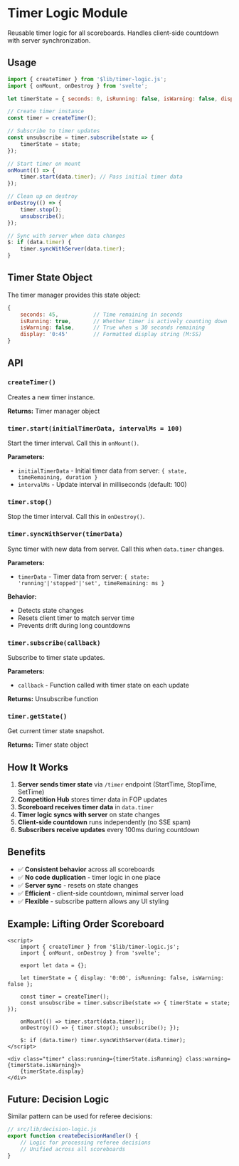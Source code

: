 # Timer Logic Module

Reusable timer logic for all scoreboards. Handles client-side countdown with server synchronization.

## Usage

```javascript
import { createTimer } from '$lib/timer-logic.js';
import { onMount, onDestroy } from 'svelte';

let timerState = { seconds: 0, isRunning: false, isWarning: false, display: '0:00' };

// Create timer instance
const timer = createTimer();

// Subscribe to timer updates
const unsubscribe = timer.subscribe(state => {
	timerState = state;
});

// Start timer on mount
onMount(() => {
	timer.start(data.timer); // Pass initial timer data
});

// Clean up on destroy
onDestroy(() => {
	timer.stop();
	unsubscribe();
});

// Sync with server when data changes
$: if (data.timer) {
	timer.syncWithServer(data.timer);
}
```

## Timer State Object

The timer manager provides this state object:

```javascript
{
	seconds: 45,           // Time remaining in seconds
	isRunning: true,       // Whether timer is actively counting down
	isWarning: false,      // True when ≤ 30 seconds remaining
	display: '0:45'        // Formatted display string (M:SS)
}
```

## API

### `createTimer()`

Creates a new timer instance.

**Returns:** Timer manager object

### `timer.start(initialTimerData, intervalMs = 100)`

Start the timer interval. Call this in `onMount()`.

**Parameters:**
- `initialTimerData` - Initial timer data from server: `{ state, timeRemaining, duration }`
- `intervalMs` - Update interval in milliseconds (default: 100)

### `timer.stop()`

Stop the timer interval. Call this in `onDestroy()`.

### `timer.syncWithServer(timerData)`

Sync timer with new data from server. Call this when `data.timer` changes.

**Parameters:**
- `timerData` - Timer data from server: `{ state: 'running'|'stopped'|'set', timeRemaining: ms }`

**Behavior:**
- Detects state changes
- Resets client timer to match server time
- Prevents drift during long countdowns

### `timer.subscribe(callback)`

Subscribe to timer state updates.

**Parameters:**
- `callback` - Function called with timer state on each update

**Returns:** Unsubscribe function

### `timer.getState()`

Get current timer state snapshot.

**Returns:** Timer state object

## How It Works

1. **Server sends timer state** via `/timer` endpoint (StartTime, StopTime, SetTime)
2. **Competition Hub** stores timer data in FOP updates
3. **Scoreboard receives timer data** in `data.timer`
4. **Timer logic syncs with server** on state changes
5. **Client-side countdown** runs independently (no SSE spam)
6. **Subscribers receive updates** every 100ms during countdown

## Benefits

- ✅ **Consistent behavior** across all scoreboards
- ✅ **No code duplication** - timer logic in one place
- ✅ **Server sync** - resets on state changes
- ✅ **Efficient** - client-side countdown, minimal server load
- ✅ **Flexible** - subscribe pattern allows any UI styling

## Example: Lifting Order Scoreboard

```svelte
<script>
	import { createTimer } from '$lib/timer-logic.js';
	import { onMount, onDestroy } from 'svelte';
	
	export let data = {};
	
	let timerState = { display: '0:00', isRunning: false, isWarning: false };
	
	const timer = createTimer();
	const unsubscribe = timer.subscribe(state => { timerState = state; });
	
	onMount(() => timer.start(data.timer));
	onDestroy(() => { timer.stop(); unsubscribe(); });
	
	$: if (data.timer) timer.syncWithServer(data.timer);
</script>

<div class="timer" class:running={timerState.isRunning} class:warning={timerState.isWarning}>
	{timerState.display}
</div>
```

## Future: Decision Logic

Similar pattern can be used for referee decisions:

```javascript
// src/lib/decision-logic.js
export function createDecisionHandler() {
	// Logic for processing referee decisions
	// Unified across all scoreboards
}
```

